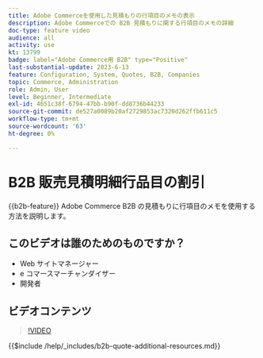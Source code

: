 ```yaml
---
title: Adobe Commerceを使用した見積もりの行項目のメモの表示
description: Adobe Commerceでの B2B 見積もりに関する行項目のメモの詳細
doc-type: feature video
audience: all
activity: use
kt: 13799
badge: label="Adobe Commerce用 B2B" type="Positive"
last-substantial-update: 2023-6-13
feature: Configuration, System, Quotes, B2B, Companies
topic: Commerce, Administration
role: Admin, User
level: Beginner, Intermediate
exl-id: 4651c38f-6794-47bb-b90f-dd8736b44233
source-git-commit: de527a0089b20af2729853ac7320d262ffb611c5
workflow-type: tm+mt
source-wordcount: '63'
ht-degree: 0%

---
```


# B2B 販売見積明細行品目の割引

{{b2b-feature}}
Adobe Commerce B2B の見積もりに行項目のメモを使用する方法を説明します。

## このビデオは誰のためのものですか？

- Web サイトマネージャー
- e コマースマーチャンダイザー
- 開発者

## ビデオコンテンツ

>[!VIDEO](https://video.tv.adobe.com/v/3420417?learn=on)

{{$include /help/_includes/b2b-quote-additional-resources.md}}
